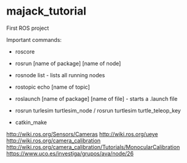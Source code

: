 # majack_tutorial
First ROS project


Important commands:

* roscore
* rosrun [name of package] [name of node]
* rosnode list - lists all running nodes
* rostopic echo [name of topic]
* roslaunch [name of package] [name of file] - starts a .launch file

* rosrun turlesim turtlesim_node / rosrun turtlesim turtle_teleop_key 

* catkin_make


http://wiki.ros.org/Sensors/Cameras
http://wiki.ros.org/ueye
http://wiki.ros.org/camera_calibration
http://wiki.ros.org/camera_calibration/Tutorials/MonocularCalibration
https://www.uco.es/investiga/grupos/ava/node/26
